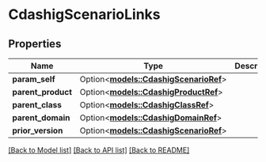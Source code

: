 # CdashigScenarioLinks

## Properties

Name | Type | Description | Notes
------------ | ------------- | ------------- | -------------
**param_self** | Option<[**models::CdashigScenarioRef**](CdashigScenarioRef.md)> |  | [optional]
**parent_product** | Option<[**models::CdashigProductRef**](CdashigProductRef.md)> |  | [optional]
**parent_class** | Option<[**models::CdashigClassRef**](CdashigClassRef.md)> |  | [optional]
**parent_domain** | Option<[**models::CdashigDomainRef**](CdashigDomainRef.md)> |  | [optional]
**prior_version** | Option<[**models::CdashigScenarioRef**](CdashigScenarioRef.md)> |  | [optional]

[[Back to Model list]](../README.md#documentation-for-models) [[Back to API list]](../README.md#documentation-for-api-endpoints) [[Back to README]](../README.md)


